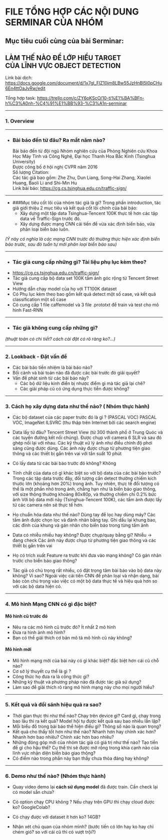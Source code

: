 # FILE TỔNG HỢP CÁC NỘI DUNG SERMINAR CỦA NHÓM

## Mục tiêu cuối cùng của bài Serminar:

## **LÀM THẾ NÀO ĐỂ LỚP HIỂU TARGET <br> CỦA LĨNH VỰC OBJECT DETECTION**

Link bài dịch: https://docs.google.com/document/d/1x7gl_FlZ10jm8LBw55JzHnBl5I0pCHu6En4ttOaJvRw/edit

Tổng hợp task: https://trello.com/c/ZY6oKScO/10-ti%E1%BA%BFn-h%C3%A0nh-%C4%91%E1%BB%93-%C3%A1n-serminar

_______________________________________

### 1. Overview
_______________________________________
+ ### Bài báo đến từ đâu? Ra mắt năm nào?
  Bài báo đến từ đội ngũ Nhóm nghiên cứu của Phòng Nghiên cứu Khoa Học Máy Tính và Công Nghệ, Đại học Thanh Hoa Bắc Kinh (Tsinghua University)<br>
  Được công bố ở hội nghị CVPR năm 2016 <br>
  Số lượng Citation: <br>
  Các tác giả bao gồm: Zhe Zhu, Dun Liang, Song-Hai Zhang, Xiaolei Huang, Baoli Li and Shi-Min Hu<br>
  Link bài báo: https://cg.cs.tsinghua.edu.cn/traffic-sign/
  
_______________________________________   

+ ###Mục tiêu cốt lõi của nhóm tác giả là gì?
  Trong phần introduction, tác giả giới thiệu 2 mục tiêu và kết quả cốt lõi chính của bài báo:
    + Xây dựng một tập data Tsinghua-Tencent 100K thực tế hơn các tập data về Traffic-Sign trước đó.
    + Xây dựng được mạng CNN cải tiến để vừa xác định biển báo, vừa phân loại biển báo luôn.

_(Ý này có nghĩa là các mạng CNN trước đó thường thực hiện xác định biển báo trước, sau đó tuần tự mới phân loại biển báo
sau)_
_______________________________________
+ ### Tác giả cung cấp những gì? Tài liệu phụ lục kèm theo?
+ https://cg.cs.tsinghua.edu.cn/traffic-sign/
+ Tác giả cung cấp bộ data set 100K tấm ảnh góc rộng từ Tencent Street View<br>
+ Hướng dẫn chạy model của họ  với TT100K dataset
+ Có Phụ lục kèm theo bao gồm kết quả detect một số case, và kết quả classification một số case
+ Có cung cấp 1 file caffemodel và 3 file .prototxt để train và test cho mô hình Fast-RNN
_______________________________________
+ ### Tác giả không cung cấp những gì? 
_(thuật toán có chi tiết? cách cài đặt có rõ ràng ko?...)_

_______________________________________

### 2. Lookback - Đặt vấn đề

+ Các bài báo tiền nhiệm là bài báo nào?
+ Bối cảnh và bài toán nào đã được các bài trước đó giải quyết?
+ Vấn đề phát sinh từ các bài báo này?
    + Các bộ dữ liệu kinh điển bị nhược điểm gì mà tác giả lại chê?
    + Các giải pháp cũ có ứng dụng thực tiễn được không?

_______________________________________

### 3. Cách họ xây dựng data như thế nào? ( Nhóm thực hành)

+ Các bộ dataset của các paper trước đó là gì ? (PASCAL VOC)
PASCAL VOC, ImageNet ILSVRC (thu thập trên Internet bởi các search engine)
+ Data lấy từ đâu?
Tencent Street View (từ 300 thành phố ở Trung Quóc và các tuyến đường kết nối chúng). Được chụp với camera 6 SLR và sau đó ghép nối lại với nhau. Các kỹ thuật xử lý ảnh như điều chỉnh độ phơi sáng cũng được dùng. Các ảnh này được chụp từ phương tiện giao thông và các thiết bị gắn trên vai với tần suất 10 phút

+ Có lấy data từ các bài báo trước đó không? 
Không
+ Tính chất của data có gì khác biệt so với bộ data của các bài báo trước?
Trong các tập data trước đây, đối tượng cần detect thường chiếm kích thước lớn (khoảng hơn 20%) trong ảnh. Tuy nhiên, thực tế đối tượng có thể là một phần nhỏ trong ảnh, chẳng hạn như là biển báo giao thông, với size thông thường khoảng 80x80p, và thường chiếm chỉ 0.2% bức ảnh
Với bộ data mới này (Tsinghua-Tencent 100K), các tấm ảnh được lấy từ các camera nên sẽ thực tế hơn.

+ Họ chuẩn hóa data như thế nào? Dùng tay để lọc hay dùng máy?
Các tấm ảnh được chọn lọc và đánh nhãn bằng tay. Ghi dấu lại khung bao, các đỉnh của khung và gán nhãn cho biển báo trong từng tấm ảnh
+ Data có nhiễu nhiều hay không? Được chụp/quay bằng gì?
Nhiễu -> đang check
Các ảnh này được chụp từ phương tiện giao thông và các thiết bị gắn trên vai
+ Họ có trích xuất Feature ra trước khi đưa vào mạng không? Có gán nhãn trước cho biển báo giao thông?
+ Tác giả có chú trọng rất nhiều, có đặt trọng tâm bài báo vào bộ data này không? Vì sao?
Ngoài việc cải tiến CNN để phân loại và nhận dạng, bài báo còn chú trọng vào việc có một bộ data thực tế và hiệu quả hơn so với các bộ data hiện có.
_______________________________________

### 4. Mô hình Mạng CNN có gì đặc biệt?

#### Mô hình cũ trước đó

+ Nêu ra các mô hình cũ trước đó? Ít nhất 2 mô hình
+ Đưa ra hình ảnh mô hình?
+ Bạn có thể giái thích cơ bản mô tả mô hình cũ này không?

#### Mô hình mới

+ Mô hình mạng mới của bài này có gì khác biệt? đặc biệt hơn cái cũ chỗ nào?
+ Cơ sở lý thuyết cụ thể là gì ?
+ Công thức họ đưa ra là công thức gì?
+ Những kỹ thuật và phương pháp nào đã được tác giả sử dụng?
+ Làm sao để giải thích rõ ràng mô hình mạng này cho mọi người hiểu?

_______________________________________

### 5. Kết quả và đối sánh hiệu quả ra sao?

+ Thời gian thực thi như thế nào? Chạy trên device gì? Card gì, chạy trong bao lâu thì ra kết quả? Model hội tụ được kết
  quả sau bao nhiều lần lặp?
+ Mỗi biểu đồ trong bài báo thể hiện điều gì? Thông số nào là quan trọng?
+ Kết quả cho thấy tốt hơn như thế nào? Nhanh hơn hay chính xác hơn? Nhanh hơn bao nhiêu? Chính xác hơn bao nhiêu?
+ Những đóng góp mới của nhóm tác giả có giá trị như thế nào? Tạo tiền đề gì cho hậu thế? Cụ thể thì sẽ được mở rộng
  trong khía cạnh nào của lĩnh vực nhận diện biển báo giao thông?
+ Có điểm nào trong phần này bạn thấy chưa thỏa đáng hay không?

_______________________________________

### 6. Demo như thế nào? (Nhóm thực hành)

+ Quay video demo lại __cách sử dụng model__ đã được train. Cần check lại có model sẵn chưa?
+ Có option chạy CPU không ? Nếu chạy trên GPU thì chạy cloud được ko? GoogleColab?
+ Có chạy được với dataset ít hơn ko? 14GB?

+ Nhận xét chủ quan của nhóm mình?
  (bước tiến có lớn hay ko hay chỉ chém gió? so với cái cũ thì có vượt trội?)
